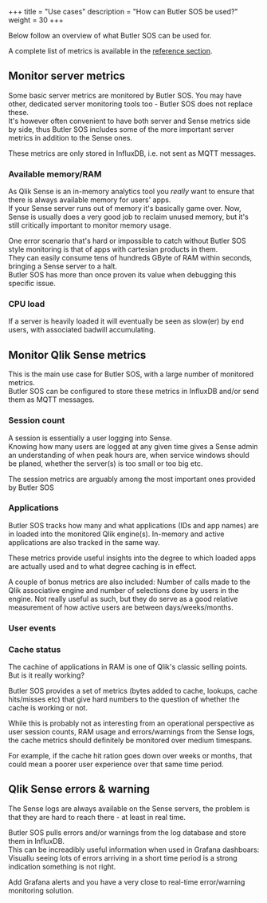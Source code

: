 +++ 
title = "Use cases" 
description = "How can Butler SOS be used?"
weight = 30
+++

Below follow an overview of what Butler SOS can be used for.

A complete list of metrics is available in the [reference section](/docs/reference/available_metrics/).

## Monitor server metrics

Some basic server metrics are monitored by Butler SOS. You may have other, dedicated server monitoring tools too - Butler SOS does not replace these.  
It's however often convenient to have both server and Sense metrics side by side, thus Butler SOS includes some of the more important server metrics in addition to the Sense ones.

These metrics are only stored in InfluxDB, i.e. not sent as MQTT messages.

### Available memory/RAM

As Qlik Sense is an in-memory analytics tool you *really* want to ensure that there is always available memory for users' apps.  
If your Sense server runs out of memory it's basically game over.
Now, Sense is usually does a very good job to reclaim unused memory, but it's still critically important to monitor memory usage.  

One error scenario that's hard or impossible to catch without Butler SOS style monitoring is that of apps with cartesian products in them.  
They can easily consume tens of hundreds GByte of RAM within seconds, bringing a Sense server to a halt.  
Butler SOS has more than once proven its value when debugging this specific issue.

### CPU load

If a server is heavily loaded it will eventually be seen as slow(er) by end users, with associated badwill accumulating.  

## Monitor Qlik Sense metrics

This is the main use case for Butler SOS, with a large number of monitored metrics.  
Butler SOS can be configured to store these metrics in InfluxDB and/or send them as MQTT messages.

### Session count

A session is essentially a user logging into Sense.  
Knowing how many users are logged at any given time gives a Sense admin an understanding of when peak hours are, when service windows should be planed, whether the server(s) is too small or too big etc.

The session metrics are arguably among the most important ones provided by Butler SOS

### Applications

Butler SOS tracks how many and what applications (IDs and app names) are in loaded into the monitored Qlik engine(s).
In-memory and active applications are also tracked in the same way.

These metrics provide useful insights into the degree to which loaded apps are actually used and to what degree caching is in effect.

A couple of bonus metrics are also included: Number of calls made to the Qlik associative engine and number of selections done by users in the engine. Not really useful as such, but they do serve as a good relative measurement of how active users are between days/weeks/months. 

### User events

### Cache status

The cachine of applications in RAM is one of Qlik's classic selling points. But is it really working?

Butler SOS provides a set of metrics (bytes added to cache, lookups, cache hits/misses etc) that give hard numbers to the question of whether the cache is working or not.

While this is probably not as interesting from an operational perspective as user session counts, RAM usage and errors/warnings from the Sense logs, the cache metrics should definitely be monitored over medium timespans.

For example, if the cache hit ration goes down over weeks or months, that could mean a poorer user experience over that same time period.

## Qlik Sense errors & warning

The Sense logs are always available on the Sense servers, the problem is that they are hard to reach there - at least in real time.

Butler SOS pulls errors and/or warnings from the log database and store them in InfluxDB.  
This can be increadibly useful information when used in Grafana dashboars: Visuallu seeing lots of errors arriving in a short time period is a strong indication something is not right.  

Add Grafana alerts and you have a very close to real-time error/warning monitoring solution.
